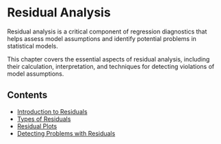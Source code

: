 # Residual Analysis

Residual analysis is a critical component of regression diagnostics that helps assess model assumptions and identify potential problems in statistical models.

This chapter covers the essential aspects of residual analysis, including their calculation, interpretation, and techniques for detecting violations of model assumptions.

## Contents
- [Introduction to Residuals](introduction.md)
- [Types of Residuals](types-of-residuals.md)
- [Residual Plots](residual-plots.md)
- [Detecting Problems with Residuals](detecting-problems.md)
